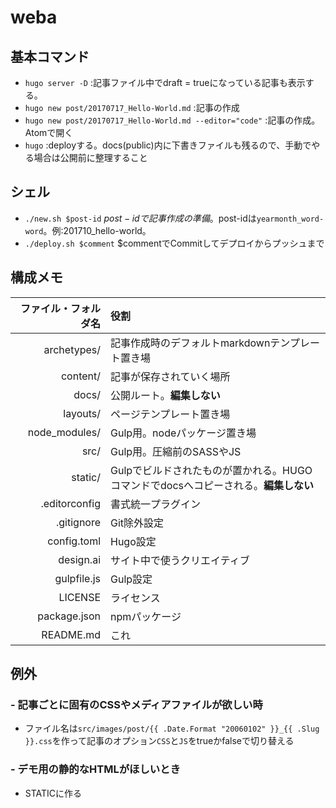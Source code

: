 # weba

## 基本コマンド
- `hugo server -D` :記事ファイル中でdraft = trueになっている記事も表示する。  
- `hugo new post/20170717_Hello-World.md` :記事の作成
- `hugo new post/20170717_Hello-World.md --editor="code"` :記事の作成。Atomで開く
- `hugo` :deployする。docs(public)内に下書きファイルも残るので、手動でやる場合は公開前に整理すること

## シェル
- `./new.sh $post-id` $post-idで記事作成の準備。$post-idは`yearmonth_word-word`。例:201710_hello-world。
- `./deploy.sh $comment` $commentでCommitしてデプロイからプッシュまで


## 構成メモ
ファイル・フォルダ名 | 役割
--:|:--
archetypes/ | 記事作成時のデフォルトmarkdownテンプレート置き場
content/ | 記事が保存されていく場所
docs/ | 公開ルート。**編集しない**
layouts/ | ページテンプレート置き場
node_modules/ | Gulp用。nodeパッケージ置き場
src/ | Gulp用。圧縮前のSASSやJS
static/ | Gulpでビルドされたものが置かれる。HUGOコマンドでdocsへコピーされる。**編集しない**
.editorconfig | 書式統一プラグイン
.gitignore | Git除外設定
config.toml | Hugo設定
design.ai | サイト中で使うクリエイティブ
gulpfile.js | Gulp設定
LICENSE | ライセンス
package.json | npmパッケージ
README.md | これ

## 例外

### - 記事ごとに固有のCSSやメディアファイルが欲しい時
- ファイル名は`src/images/post/{{ .Date.Format "20060102" }}_{{ .Slug }}.css`を作って記事のオプション`CSS`と`JS`をtrueかfalseで切り替える

### - デモ用の静的なHTMLがほしいとき
- STATICに作る
